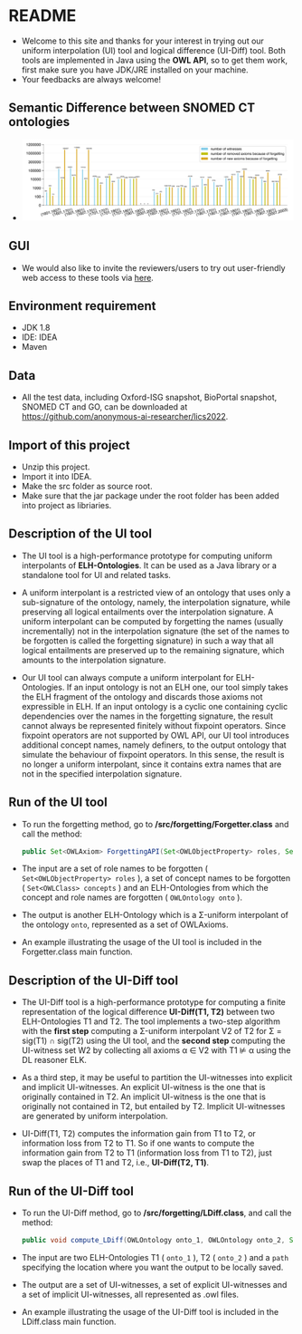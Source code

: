 # README

* Welcome to this site and thanks for your interest in trying out our uniform interpolation (UI) tool and logical difference (UI-Diff) tool. Both tools are implemented in Java using the **OWL API**, so to get them work, first make sure you have JDK/JRE installed on your machine.
* Your feedbacks are always welcome!

## Semantic Difference between SNOMED CT ontologies

* ![image](https://github.com/anonymous-ai-researcher/lics2022/blob/master/information_gain_and_loss.jpg)

## GUI

* We would also like to invite the reviewers/users to try out user-friendly web access to these tools via [here](http://www.forgettingshow.info).

## Environment requirement

* JDK 1.8
* IDE: IDEA 
* Maven

## Data

* All the test data, including Oxford-ISG snapshot, BioPortal snapshot,  SNOMED CT and GO, can be downloaded at https://github.com/anonymous-ai-researcher/lics2022.

## Import of this project

* Unzip this project.
* Import it into IDEA.
* Make the src folder as source root.
* Make sure that the jar package under the root folder has been added into project as libriaries.

## Description of the UI tool

* The UI tool is a high-performance prototype for computing uniform interpolants of **ELH-Ontologies**. It can be used as a Java library or a standalone tool for UI and related tasks.

* A uniform interpolant is a restricted view of an ontology that uses only a sub-signature of the ontology, namely, the interpolation signature, while preserving all logical entailments over the interpolation signature. A uniform interpolant can be computed by forgetting the names (usually incrementally) not  in the interpolation signature (the set of the names to be forgotten is called the forgetting signature) in such a way that all logical entailments are preserved up to the remaining signature, which amounts to the interpolation signature.

* Our UI tool can always compute a uniform interpolant for ELH-Ontologies. If an input ontology is not an ELH one, our tool simply takes the ELH fragment of the ontology and discards those axioms not expressible in ELH. If an input ontology is a cyclic one containing cyclic dependencies over the names in the forgetting signature, the result cannot always be represented finitely without fixpoint operators. Since fixpoint operators are not supported by OWL API, our UI tool introduces additional concept names, namely definers, to the output ontology that simulate the behaviour of fixpoint operators. In this sense, the result is no longer a uniform interpolant, since it contains extra names that are not in the specified interpolation signature.

## Run of the UI tool

* To run the forgetting method, go to  **/src/forgetting/Forgetter.class** and call the method: 

  ```java
  public Set<OWLAxiom> ForgettingAPI(Set<OWLObjectProperty> roles, Set<OWLClass> concepts, OWLOntology onto)
  ```

* The input are a set of role names to be forgotten  ( ``` Set<OWLObjectProperty> roles ``` ),  a set of concept names to be forgotten ( ``` Set<OWLClass> concepts ``` ) and an ELH-Ontologies from which the concept and role names are forgotten ( ``` OWLOntology onto ``` ).

* The output is another ELH-Ontology which is a Σ-uniform interpolant of the ontology ``onto``, represented as a set of OWLAxioms.

* An example illustrating the usage of the UI tool is included in the Forgetter.class main function.

## Description of the UI-Diff tool

* The UI-Diff tool is a high-performance prototype for computing a finite representation of the logical difference **UI-Diff(T1, T2)** between two ELH-Ontologies T1 and T2. The tool implements a two-step algorithm with the **first step** computing a Σ-uniform interpolant V2 of T2 for Σ = sig(T1) ∩ sig(T2) using the UI tool, and the **second step** computing the UI-witness set W2 by collecting all axioms α ∈ V2 with T1 ⊭ α using the DL reasoner ELK.

* As a third step, it may be useful to partition the UI-witnesses into explicit and implicit UI-witnesses. An explicit UI-witness is the one that is originally contained in T2. An implicit UI-witness is the one that is originally not contained in T2, but entailed by T2. Implicit UI-witnesses are generated by uniform interpolation.

* UI-Diff(T1, T2) computes the information gain from T1 to T2, or information loss from T2 to T1. So if one wants to compute the information gain from T2 to T1 (information loss from T1 to T2), just swap the places of T1 and T2, i.e., **UI-Diff(T2, T1)**.

## Run of the UI-Diff tool

* To run the UI-Diff method, go to **/src/forgetting/LDiff.class**, and call the method:

  ```java
  public void compute_LDiff(OWLOntology onto_1, OWLOntology onto_2, String path)
  ```

* The input are two ELH-Ontologies T1 ( ```onto_1``` ), T2 ( ```onto_2``` )  and a ```path``` specifying the location where you want the output to be locally saved.

* The output are a set of UI-witnesses, a set of explicit UI-witnesses and a set of implicit UI-witnesses, all represented as .owl files. 
* An example illustrating the usage of the UI-Diff tool is included in the LDiff.class main function.

